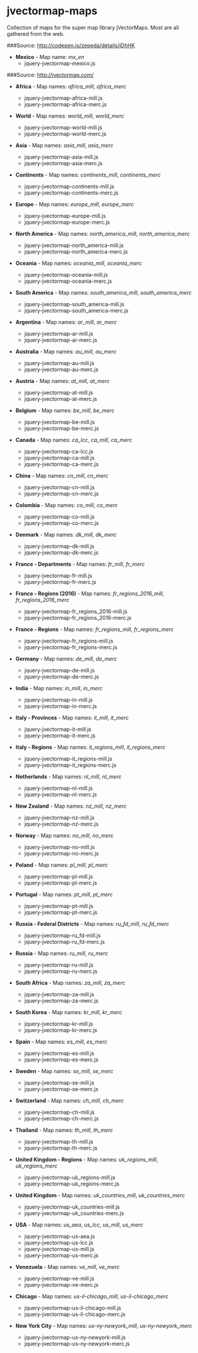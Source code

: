 # jvectormap-maps
Collection of maps for the super map library jVectorMaps. Most are all gathered from the web.


###Source: http://codepen.io/zepeda/details/jDhHK

- **Mexico** - Map name: *mx_en*
  - jquery-jvectormap-mexico.js


###Source: http://jvectormap.com/

- **Africa** - Map names: *africa_mill*, *africa_merc*
  - jquery-jvectormap-africa-mill.js
  - jquery-jvectormap-africa-merc.js

- **World** - Map names: *world_mill*, *world_merc*
  - jquery-jvectormap-world-mill.js
  - jquery-jvectormap-world-merc.js

- **Asia** - Map names: *asia_mill*, *asia_merc*
  - jquery-jvectormap-asia-mill.js
  - jquery-jvectormap-asia-merc.js

- **Continents** - Map names: *continents_mill*, *continents_merc*
  - jquery-jvectormap-continents-mill.js
  - jquery-jvectormap-continents-merc.js

- **Europe** - Map names: *europe_mill*, *europe_merc*
  - jquery-jvectormap-europe-mill.js
  - jquery-jvectormap-europe-merc.js

- **North America** - Map names: *north_america_mill*, *north_america_merc*
  - jquery-jvectormap-north_america-mill.js
  - jquery-jvectormap-north_america-merc.js

- **Oceania** - Map names: *oceania_mill*, *oceania_merc*
  - jquery-jvectormap-oceania-mill.js
  - jquery-jvectormap-oceania-merc.js

- **South America** - Map names: *south_america_mill*, *south_america_merc*
  - jquery-jvectormap-south_america-mill.js
  - jquery-jvectormap-south_america-merc.js

- **Argentina** - Map names: *ar_mill*, *ar_merc*
  - jquery-jvectormap-ar-mill.js
  - jquery-jvectormap-ar-merc.js

- **Australia** - Map names: *au_mill*, *au_merc*
  - jquery-jvectormap-au-mill.js
  - jquery-jvectormap-au-merc.js

- **Austria** - Map names: *at_mill*, *at_merc*
  - jquery-jvectormap-at-mill.js
  - jquery-jvectormap-at-merc.js

- **Belgium** - Map names: *be_mill*, *be_merc*
  - jquery-jvectormap-be-mill.js
  - jquery-jvectormap-be-merc.js

- **Canada** - Map names: *ca_lcc*, *ca_mill*, *ca_merc*
  - jquery-jvectormap-ca-lcc.js
  - jquery-jvectormap-ca-mill.js
  - jquery-jvectormap-ca-merc.js

- **China** - Map names: *cn_mill*, *cn_merc*
  - jquery-jvectormap-cn-mill.js
  - jquery-jvectormap-cn-merc.js

- **Colombia** - Map names: *co_mill*, *co_merc*
  - jquery-jvectormap-co-mill.js
  - jquery-jvectormap-co-merc.js

- **Denmark** - Map names: *dk_mill*, *dk_merc*
  - jquery-jvectormap-dk-mill.js
  - jquery-jvectormap-dk-merc.js

- **France - Departments** - Map names: *fr_mill*, *fr_merc*
  - jquery-jvectormap-fr-mill.js
  - jquery-jvectormap-fr-merc.js

- **France - Regions (2016)** - Map names: *fr_regions_2016_mill*, *fr_regions_2016_merc*
  - jquery-jvectormap-fr_regions_2016-mill.js
  - jquery-jvectormap-fr_regions_2016-merc.js

- **France - Regions** - Map names: *fr_regions_mill*, *fr_regions_merc*
  - jquery-jvectormap-fr_regions-mill.js
  - jquery-jvectormap-fr_regions-merc.js

- **Germany** - Map names: *de_mill*, *de_merc*
  - jquery-jvectormap-de-mill.js
  - jquery-jvectormap-de-merc.js

- **India** - Map names: *in_mill*, *in_merc*
  - jquery-jvectormap-in-mill.js
  - jquery-jvectormap-in-merc.js

- **Italy - Provinces** - Map names: *it_mill*, *it_merc*
  - jquery-jvectormap-it-mill.js
  - jquery-jvectormap-it-merc.js

- **Italy - Regions** - Map names: *it_regions_mill*, *it_regions_merc*
  - jquery-jvectormap-it_regions-mill.js
  - jquery-jvectormap-it_regions-merc.js

- **Netherlands** - Map names: *nl_mill*, *nl_merc*
  - jquery-jvectormap-nl-mill.js
  - jquery-jvectormap-nl-merc.js

- **New Zealand** - Map names: *nz_mill*, *nz_merc*
  - jquery-jvectormap-nz-mill.js
  - jquery-jvectormap-nz-merc.js

- **Norway** - Map names: *no_mill*, *no_merc*
  - jquery-jvectormap-no-mill.js
  - jquery-jvectormap-no-merc.js

- **Poland** - Map names: *pl_mill*, *pl_merc*
  - jquery-jvectormap-pl-mill.js
  - jquery-jvectormap-pl-merc.js

- **Portugal** - Map names: *pt_mill*, *pt_merc*
  - jquery-jvectormap-pt-mill.js
  - jquery-jvectormap-pt-merc.js

- **Russia - Federal Districts** - Map names: *ru_fd_mill*, *ru_fd_merc*
  - jquery-jvectormap-ru_fd-mill.js
  - jquery-jvectormap-ru_fd-merc.js

- **Russia** - Map names: *ru_mill*, *ru_merc*
  - jquery-jvectormap-ru-mill.js
  - jquery-jvectormap-ru-merc.js

- **South Africa** - Map names: *za_mill*, *za_merc*
  - jquery-jvectormap-za-mill.js
  - jquery-jvectormap-za-merc.js

- **South Korea** - Map names: *kr_mill*, *kr_merc*
  - jquery-jvectormap-kr-mill.js
  - jquery-jvectormap-kr-merc.js

- **Spain** - Map names: *es_mill*, *es_merc*
  - jquery-jvectormap-es-mill.js
  - jquery-jvectormap-es-merc.js

- **Sweden** - Map names: *se_mill*, *se_merc*
  - jquery-jvectormap-se-mill.js
  - jquery-jvectormap-se-merc.js

- **Switzerland** - Map names: *ch_mill*, *ch_merc*
  - jquery-jvectormap-ch-mill.js
  - jquery-jvectormap-ch-merc.js

- **Thailand** - Map names: *th_mill*, *th_merc*
  - jquery-jvectormap-th-mill.js
  - jquery-jvectormap-th-merc.js

- **United Kingdom - Regions** - Map names: *uk_regions_mill*, *uk_regions_merc*
  - jquery-jvectormap-uk_regions-mill.js
  - jquery-jvectormap-uk_regions-merc.js

- **United Kingdom** - Map names: *uk_countries_mill*, *uk_countries_merc*
  - jquery-jvectormap-uk_countries-mill.js
  - jquery-jvectormap-uk_countries-merc.js

- **USA** - Map names: *us_aea*, *us_lcc*, *us_mill*, *us_merc*
  - jquery-jvectormap-us-aea.js
  - jquery-jvectormap-us-lcc.js
  - jquery-jvectormap-us-mill.js
  - jquery-jvectormap-us-merc.js

- **Venezuela** - Map names: *ve_mill*, *ve_merc*
  - jquery-jvectormap-ve-mill.js
  - jquery-jvectormap-ve-merc.js

- **Chicago** - Map names: *us-il-chicago_mill*, *us-il-chicago_merc*
  - jquery-jvectormap-us-il-chicago-mill.js
  - jquery-jvectormap-us-il-chicago-merc.js

- **New York City** - Map names: *us-ny-newyork_mill*, *us-ny-newyork_merc*
  - jquery-jvectormap-us-ny-newyork-mill.js
  - jquery-jvectormap-us-ny-newyork-merc.js

